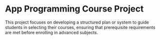 # App Programming Course Project

This project focuses on developing a structured plan or system to guide students in selecting their courses, ensuring that prerequisite requirements are met before enrolling in advanced subjects.
